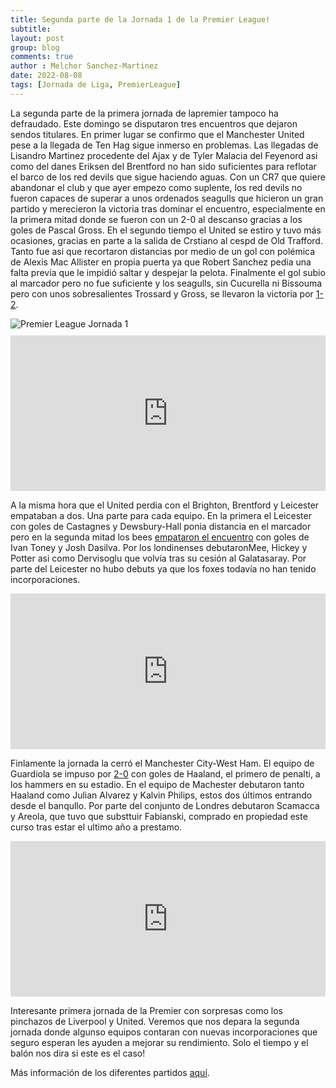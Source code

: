 ```yaml
---
title: Segunda parte de la Jornada 1 de la Premier League!
subtitle:
layout: post
group: blog
comments: true
author : Melchor Sanchez-Martinez
date: 2022-08-08
tags: [Jornada de Liga, PremierLeague]
---
```

<!-- excerpt-start -->

La segunda parte de la primera jornada de lapremier tampoco ha defraudado. Este domingo se disputaron tres encuentros que dejaron sendos titulares. <!-- excerpt-end --> En primer lugar se confirmo que el Manchester United pese a la llegada de Ten Hag sigue inmerso en problemas. Las llegadas de Lisandro Martinez procedente del Ajax y de Tyler Malacia del Feyenord asi como del danes Eriksen del Brentford no han sido suficientes para reflotar el barco de los red devils que sigue haciendo aguas. Con un CR7 que quiere abandonar el club y que ayer empezo como suplente, los red devils no fueron capaces de superar a unos ordenados seagulls que hicieron un gran partido y merecieron la victoria tras dominar el encuentro, especialmente en la primera mitad donde se fueron con un 2-0 al descanso gracias a los goles de Pascal Gross. Eh el segundo tiempo el United se estiro y tuvo más ocasiones, gracias en parte a la salida de Crstiano al cespd de Old Trafford. Tanto fue asi que recortaron distancias por medio de un gol con polémica de Alexis Mac Allister en propia puerta ya que Robert Sanchez pedia una falta previa que le impidió saltar y despejar la pelota. Finalmente el gol subio al marcador pero no fue suficiente y los seagulls, sin Cucurella ni Bissouma pero con unos sobresalientes Trossard y Gross, se llevaron la victoria por [1-2](https://youtu.be/cbL9NV-dStU).


<img src="https://pbs.twimg.com/profile_banners/343627165/1659976320/1500x500" alt="Premier League Jornada 1" title="Erwing Haaland gol" class="img-responsive center-block">


<div class="twitter-tweet twitter-tweet-rendered" style="display: flex; max-width: 550px; width: 100%; margin-top: 10px; margin-bottom: 10px;"><iframe id="twitter-widget-0" scrolling="no" frameborder="0" allowtransparency="true" allowfullscreen="true" class="" style="position: static; visibility: visible; width: 550px; height: 249px; display: block; flex-grow: 1;" title="Twitter Tweet" src="https://twitter.com/ManUtd/status/1556292488905768961?ref_src=twsrc%5Etfw"></iframe></div>

A la misma hora que el United perdia con el Brighton, Brentford y Leicester empataban a dos. Una parte para cada equipo. En la primera el Leicester con goles de Castagnes y Dewsbury-Hall ponia distancia en el marcador pero en la segunda mitad los bees [empataron el encuentro](https://youtu.be/ggScDEAy4YM) con goles de Ivan Toney y Josh Dasilva. Por los londinenses debutaronMee, Hickey y Potter asi como Dervisoglu que volvía tras su cesión al Galatasaray. Por parte del Leicester no hubo debuts ya que los foxes todavía no han tenido incorporaciones.


<div class="twitter-tweet twitter-tweet-rendered" style="display: flex; max-width: 550px; width: 100%; margin-top: 10px; margin-bottom: 10px;"><iframe id="twitter-widget-0" scrolling="no" frameborder="0" allowtransparency="true" allowfullscreen="true" class="" style="position: static; visibility: visible; width: 550px; height: 249px; display: block; flex-grow: 1;" title="Twitter Tweet" src="https://twitter.com/BrentfordFC/status/1556637192453324801?ref_src=twsrc%5Etfw"></iframe></div>


Finlamente la jornada la cerró el Manchester City-West Ham. El equipo de Guardiola se impuso por [2-0](https://youtu.be/wlvZPDNjJB4) con goles de Haaland, el primero de penalti, a los hammers en su estadio.  En el equipo de Machester debutaron tanto Haaland como Julian Alvarez y Kalvin Philips, estos dos últimos entrando desde el banqullo. Por parte del conjunto de Londres debutaron Scamacca y Areola, que tuvo que substtuir  Fabianski, comprado en propiedad este curso tras estar el ultimo año a prestamo.


<div class="twitter-tweet twitter-tweet-rendered" style="display: flex; max-width: 550px; width: 100%; margin-top: 10px; margin-bottom: 10px;"><iframe id="twitter-widget-0" scrolling="no" frameborder="0" allowtransparency="true" allowfullscreen="true" class="" style="position: static; visibility: visible; width: 550px; height: 249px; display: block; flex-grow: 1;" title="Twitter Tweet" src="https://twitter.com/premierleague/status/1556314157800165376?ref_src=twsrc%5Etfw"></iframe></div>


Interesante primera jornada de la Premier con sorpresas como los pinchazos de Liverpool y United. Veremos que nos depara la segunda jornada donde algunso equipos contaran con nuevas incorporaciones que seguro esperan les ayuden a mejorar su rendimiento. Solo el tiempo y el  balón nos dira si este es el caso!

Más información de los diferentes partidos [aquí](https://www.google.com/search?rlz=1C1CHBD_esES802ES802&q=premier+resultados&spell=1&sa=X&ved=2ahUKEwi98q678bT5AhWshM4BHTZgA1sQBSgAegQIARA4&biw=1163&bih=626&dpr=1.65#sie=lg;/g/11pz7zbpnb;2;/m/02_tc;mt;fp;1;;).
